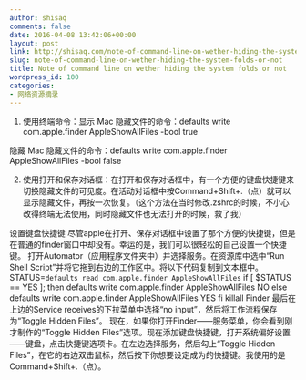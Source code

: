 ```yaml
---
author: shisaq
comments: false
date: 2016-04-08 13:42:06+00:00
layout: post
link: http://shisaq.com/note-of-command-line-on-wether-hiding-the-system-folds-or-not.html
slug: note-of-command-line-on-wether-hiding-the-system-folds-or-not
title: Note of command line on wether hiding the system folds or not
wordpress_id: 100
categories:
- 网络资源摘录
---
```






	
  1. 使用终端命令：显示 Mac 隐藏文件的命令：defaults write com.apple.finder AppleShowAllFiles -bool true

隐藏 Mac 隐藏文件的命令：defaults write com.apple.finder AppleShowAllFiles -bool false

	
  2. 使用打开和保存对话框：在打开和保存对话框中，有一个方便的键盘快捷键来切换隐藏文件的可见度。在活动对话框中按Command+Shift+.（点）就可以显示隐藏文件，再按一次恢复。（这个方法在当时修改.zshrc的时候，不小心改得终端无法使用，同时隐藏文件也无法打开的时候，救了我）

设置键盘快捷键
尽管apple在打开、保存对话框中设置了那个方便的快捷键，但是在普通的finder窗口中却没有。幸运的是，我们可以很轻松的自己设置一个快捷键。
打开Automator（应用程序文件夹中）并选择服务。在资源库中选中“Run Shell Script”并将它拖到右边的工作区中。将以下代码复制到文本框中。
STATUS=`defaults read com.apple.finder AppleShowAllFiles`
if [ $STATUS == YES ];
then
defaults write com.apple.finder AppleShowAllFiles NO
else
defaults write com.apple.finder AppleShowAllFiles YES
fi
killall Finder
最后在上边的Service receives的下拉菜单中选择“no input”，然后将工作流程保存为“Toggle Hidden Files”。
现在，如果你打开Finder——服务菜单，你会看到刚才制作的“Toggle Hidden Files”选项。现在添加键盘快捷键，打开系统偏好设置——键盘，点击快捷键选项卡。在左边选择服务，然后勾上“Toggle Hidden Files”，在它的右边双击鼠标，然后按下你想要设定成为的快捷键。我使用的是Command+Shift+.（点）。



